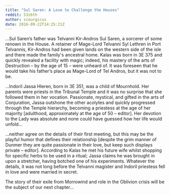 ```yaml
---
title: "Sul Saren: A Love to Challenge the Houses"
reddit: 53z6th
author: scourgicus
date: 2016-09-22T14:25:21Z
---
```


…Sul Saren’s father was Telvanni Kir-Andros Sul Saren, a sorcerer of some renown in the House.  A retainer of Mage-Lord Telvanni Syl Lethren in Port Telvannis, Kir-Andros had been given lands on the western side of the isle and there made the family's ancestral home.  Kalas was born in 3E 375 and quickly revealed a facility with magic; indeed, his mastery of the arts of Destruction – by the age of 15 – were unheard of.  It was foreseen that he would take his father’s place as Mage-Lord of Tel Andros, but it was not to be.

…Indoril Jassa Hleren, born in 3E 351, was a child of Mournhold.  Her parents were priests in the Tribunal Temple and it was no surprise that she followed them in her vocation.  Passionate, mystical, and gifted in the arts of Conjuration, Jassa outshone the other acolytes and quickly progressed through the Temple hierarchy, becoming a priestess at the age of her majority [adulthood, approximately at the age of 50 – editor].  Her devotion to the Lady was absolute and none could have guessed how her life would unfold…

…neither agree on the details of their first meeting, but this may be the playful humor that defines their relationship [despite the grim manner of Dunmer they are quite passionate in their love, but keep such displays private – editor].  According to Kalas he met his future wife whilst shopping for specific herbs to be used in a ritual; Jassa claims he was brought in upon a stretcher, having botched one of his experiments.  Whatever the details, it was not long before the Telvanni magister and Indoril priestess fell in love and were married in secret.

The story of their exile from Morrowind and role in the Oblivion crisis will be the subject of our next chapter…
